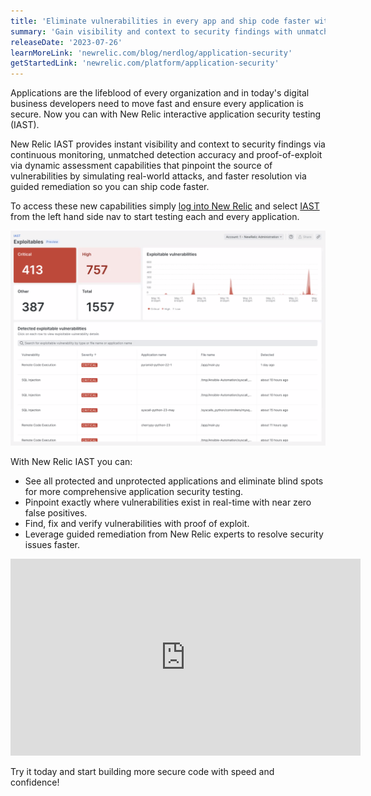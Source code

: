```yaml
---
title: 'Eliminate vulnerabilities in every app and ship code faster with New Relic IAST'
summary: 'Gain visibility and context to security findings with unmatched detection accuracy and proof-of-exploit for faster remediation.'
releaseDate: '2023-07-26'
learnMoreLink: 'newrelic.com/blog/nerdlog/application-security'
getStartedLink: 'newrelic.com/platform/application-security'
---
```


Applications are the lifeblood of every organization and in today's digital business developers need to move fast and ensure every application is secure. Now you can with New Relic interactive application security testing (IAST).

New Relic IAST provides instant visibility and context to security findings via continuous monitoring, unmatched detection accuracy and proof-of-exploit via dynamic assessment capabilities that pinpoint the source of vulnerabilities by simulating real-world attacks, and faster resolution via guided remediation so you can ship code faster. 

To access these new capabilities simply [log into New Relic](https://one.newrelic.com) and select [IAST](https://one.newrelic.com/iast) from the left hand side nav to start testing each and every application.

![New Relic IAST](./images/newrelic_iast.png "New Relic IAST")

With New Relic IAST you can:
- See all protected and unprotected applications and eliminate blind spots for more comprehensive application security testing.
- Pinpoint exactly where vulnerabilities exist in real-time with near zero false positives.
- Find, fix and verify vulnerabilities with proof of exploit.
- Leverage guided remediation from New Relic experts to resolve security issues faster. 

<iframe width="560" height="315" src="https://www.youtube.com/embed/qQ7U-dZj82Y" frameborder="0" allow="accelerometer; autoplay; clipboard-write; encrypted-media; gyroscope; picture-in-picture" allowfullscreen></iframe>

Try it today and start building more secure code with speed and confidence!